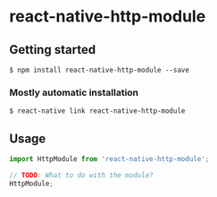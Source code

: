 # react-native-http-module

## Getting started

`$ npm install react-native-http-module --save`

### Mostly automatic installation

`$ react-native link react-native-http-module`

## Usage
```javascript
import HttpModule from 'react-native-http-module';

// TODO: What to do with the module?
HttpModule;
```
